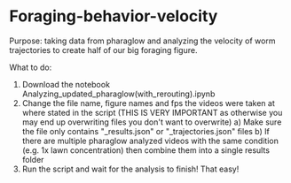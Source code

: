 # Foraging-behavior-velocity
Purpose: taking data from pharaglow and analyzing the velocity of worm trajectories to create half of our big foraging figure.

What to do:
1. Download the notebook Analyzing_updated_pharaglow(with_rerouting).ipynb
2. Change the file name, figure names and fps the videos were taken at where stated in the script (THIS IS VERY IMPORTANT as
   otherwise you may end up overwriting files you don't want to overwrite)
	a) Make sure the file only contains "_results.json" or "_trajectories.json" files
   b) If there are multiple pharaglow analyzed videos with the same condition (e.g. 1x lawn concentration) then combine them
        into a single results folder
3. Run the script and wait for the analysis to finish! That easy!
